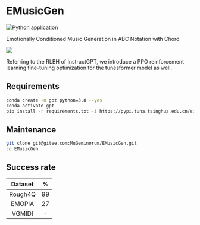 # EMusicGen
[![Python application](https://github.com/monetjoe/EMusicGen/actions/workflows/python-app.yml/badge.svg?branch=main)](https://github.com/monetjoe/EMusicGen/actions/workflows/python-app.yml)

Emotionally Conditioned Music Generation in ABC Notation with Chord

![](https://github.com/monetjoe/EMusicGen/assets/20459298/9ee364d5-f80f-460d-9154-58b85ad59d15)

Referring to the RLBH of InstructGPT, we introduce a PPO reinforcement learning fine-tuning optimization for the tunesformer model as well.

## Requirements
```bash
conda create -n gpt python=3.8 --yes
conda activate gpt
pip install -r requirements.txt -i https://pypi.tuna.tsinghua.edu.cn/simple
```

## Maintenance
```bash
git clone git@gitee.com:MuGeminorum/EMusicGen.git
cd EMusicGen
```

## Success rate
| Dataset |   %   |
| :-----: | :---: |
| Rough4Q |  99   |
| EMOPIA  |  27   |
| VGMIDI  |   -   |
